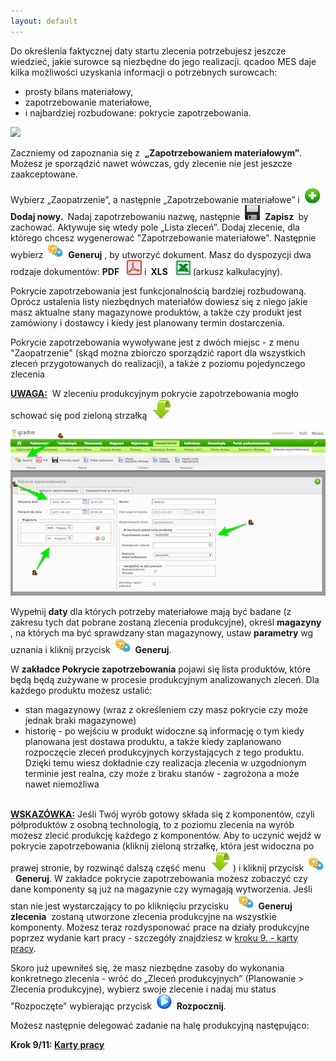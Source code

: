 ```yaml
---
layout: default
---
```

Do określenia faktycznej daty startu zlecenia potrzebujesz jeszcze wiedzieć, jakie surowce są niezbędne do jego realizacji. qcadoo MES daje kilka możliwości uzyskania informacji o potrzebnych surowcach:

- prosty bilans materiałowy,
- zapotrzebowanie materiałowe,
- i najbardziej rozbudowane: pokrycie zapotrzebowania.

 ![](/introduction/krok-7-zapotrzebowanie-materialowe/zapotrzebowanie-%20zapotrzebowanie%20materia%C5%82owe.png)
  

Zaczniemy od zapoznania się z&nbsp; **„Zapotrzebowaniem materiałowym”**. Możesz je sporządzić nawet wówczas, gdy zlecenie nie jest jeszcze zaakceptowane.

Wybierz „Zaopatrzenie”, a następnie „Zapotrzebowanie materiałowe” i&nbsp; ![Dodaj nowy](/introduction/krok-7-zapotrzebowanie-materialowe/newIcon24.png)&nbsp; **Dodaj nowy.&nbsp;** Nadaj zapotrzebowaniu nazwę, następnie&nbsp; ![Zapisz](/introduction/krok-7-zapotrzebowanie-materialowe/saveIcon24.png)&nbsp; **Zapisz&nbsp;** by zachować. Aktywuje się wtedy pole „Lista zleceń”. Dodaj zlecenie, dla którego chcesz wygenerować "Zapotrzebowanie materiałowe". Następnie wybierz&nbsp; ![Generuj](/introduction/krok-7-zapotrzebowanie-materialowe/generateIcon24.png)&nbsp; **Generuj** , by utworzyć dokument. Masz do dyspozycji dwa rodzaje dokumentów: **PDF** &nbsp; ![PDF](/introduction/krok-7-zapotrzebowanie-materialowe/pdfIcon24.png)&nbsp;i **&nbsp;XLS** &nbsp; ![XLS](/introduction/krok-7-zapotrzebowanie-materialowe/xlsIcon24.png)&nbsp;(arkusz kalkulacyjny).

Pokrycie zapotrzebowania jest funkcjonalnością bardziej rozbudowaną. Oprócz ustalenia listy niezbędnych materiałów dowiesz się z niego jakie masz aktualne stany magazynowe produktów, a także czy produkt jest zamówiony i dostawcy i kiedy jest planowany termin dostarczenia.

Pokrycie zapotrzebowania wywoływane jest z dwóch miejsc - z menu "Zaopatrzenie" (skąd można zbiorczo sporządzić raport dla wszystkich zleceń przygotowanych do realizacji), a także z poziomu pojedynczego zlecenia&nbsp;

**<u>UWAGA:</u>** &nbsp;W&nbsp;zleceniu produkcyjnym pokrycie zapotrzebowania mogło schować się pod&nbsp;zieloną strzałką&nbsp; ![](/introduction/krok-7-zapotrzebowanie-materialowe/dropdownIcon32.png)   

[![](/introduction/krok-7-zapotrzebowanie-materialowe/pokrycie_zap.png)](/introduction/krok-7-zapotrzebowanie-materialowe/pokrycie_zap.png)

Wypełnij **daty** dla których potrzeby materiałowe mają być badane (z zakresu tych dat pobrane zostaną zlecenia produkcyjne), określ **magazyny** , na których ma być sprawdzany stan magazynowy, ustaw **parametry** wg uznania i kliknij&nbsp;przycisk&nbsp; ![](/introduction/krok-7-zapotrzebowanie-materialowe/generateIcon24.png)&nbsp; **Generuj**.

W **zakładce Pokrycie zapotrzebowania** pojawi się lista produktów, które będą będą zużywane w procesie produkcyjnym analizowanych zleceń. Dla każdego produktu możesz ustalić:

- stan magazynowy (wraz z określeniem czy masz pokrycie czy może jednak braki magazynowe)
- historię - po wejściu w produkt widoczne są informację o tym kiedy planowana jest dostawa produktu, a także kiedy zaplanowano rozpoczęcie zleceń produkcyjnych korzystających z tego produktu. Dzięki temu wiesz dokładnie czy realizacja zlecenia w uzgodnionym terminie jest realna, czy może z braku stanów - zagrożona a może nawet niemożliwa

<u style="font-weight:bold"><br>
        WSKAZÓWKA:</u>&nbsp;Jeśli Twój wyrób gotowy składa się z komponentów, czyli półproduktów z osobną technologią, to z poziomu zlecenia na wyrób możesz zlecić produkcję każdego z komponentów. Aby to uczynić wejdź w pokrycie zapotrzebowania (kliknij zieloną strzałkę, która jest widoczna po prawej stronie, by rozwinąć dalszą część menu&nbsp; ![](/introduction/krok-7-zapotrzebowanie-materialowe/dropdownIcon32.png)&nbsp;) i kliknij&nbsp;przycisk&nbsp; ![](/introduction/krok-7-zapotrzebowanie-materialowe/generateIcon24.png)&nbsp; **Generuj**. W zakładce pokrycie zapotrzebowania możesz zobaczyć czy dane komponenty są już na magazynie czy wymagają wytworzenia. Jeśli stan nie jest wystarczający to po kliknięciu przycisku &nbsp;&nbsp; ![](/introduction/krok-7-zapotrzebowanie-materialowe/generateIcon24.png)&nbsp; **Generuj zlecenia** &nbsp;zostaną utworzone zlecenia produkcyjne na wszystkie komponenty. Możesz teraz rozdysponować prace na działy produkcyjne poprzez wydanie kart pracy - szczegóły znajdziesz w&nbsp;[kroku 9. - karty pracy](/introduction/krok-8-karty-pracy).

  

Skoro już upewniłeś się, że masz niezbędne zasoby do wykonania konkretnego zlecenia - wróć do „Zleceń produkcyjnych” (Planowanie \> Zlecenia produkcyjne), wybierz swoje zlecenie i nadaj mu status "Rozpoczęte" wybierając przycisk&nbsp; ![Rozpocznij](/introduction/krok-7-zapotrzebowanie-materialowe/startIcon24.png)&nbsp; **Rozpocznij**.&nbsp;&nbsp;

Możesz następnie delegować zadanie na halę produkcyjną następująco:

**Krok 9/11: [Karty pracy](/introduction/krok-8-karty-pracy)**
